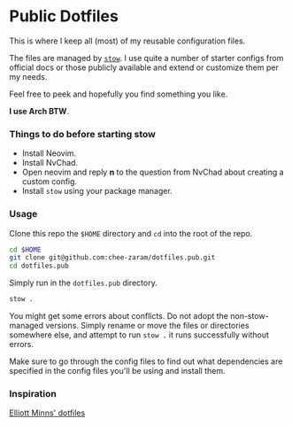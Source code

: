 # Public Dotfiles

This is where I keep all (most) of my reusable configuration files.

The files are managed by [`stow`](https://www.gnu.org/software/stow/). I use quite a number of starter configs from
official docs or those publicly available and extend or customize them per my needs.

Feel free to peek and hopefully you find something you like.

**I use Arch BTW**.

### Things to do before starting stow

- Install Neovim.
- Install NvChad.
- Open neovim and reply **n** to the question from NvChad about creating a custom
  config.
- Install `stow` using your package manager.

### Usage

Clone this repo the `$HOME` directory and `cd` into the root of the repo.

```sh
cd $HOME
git clone git@github.com:chee-zaram/dotfiles.pub.git
cd dotfiles.pub
```

Simply run in the `dotfiles.pub` directory.

```sh
stow .
```

You might get some errors about conflicts. Do not adopt the non-stow-managed
versions. Simply rename or move the files or directories somewhere else, and
attempt to run `stow .` it runs successfully without errors.

Make sure to go through the config files to find out what dependencies are
specified in the config files you'll be using and install them.

### Inspiration

[Elliott Minns' dotfiles](https://github.com/elliottminns/dotfiles/)
